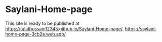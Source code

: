 # Saylani-Home-page
This site is ready to be published at https://talathussain12345.github.io/Saylani-Home-page/.
https://saylani-home-page-3cb2a.web.app/
